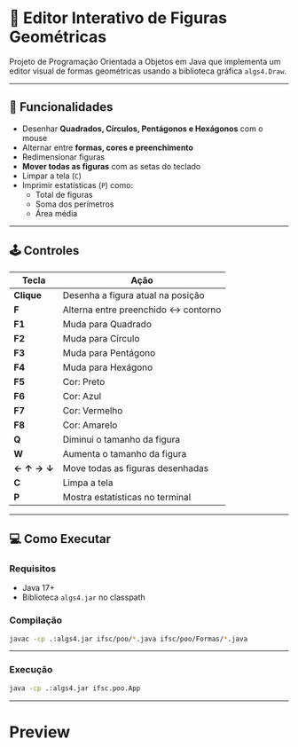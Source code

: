 # 🎨 Editor Interativo de Figuras Geométricas

Projeto de Programação Orientada a Objetos em Java que implementa um editor visual de formas geométricas usando a biblioteca gráfica `algs4.Draw`.

---

## 🧰 Funcionalidades

- Desenhar **Quadrados, Círculos, Pentágonos e Hexágonos** com o mouse
- Alternar entre **formas, cores e preenchimento**
- Redimensionar figuras
- **Mover todas as figuras** com as setas do teclado
- Limpar a tela (`C`)
- Imprimir estatísticas (`P`) como:
  - Total de figuras
  - Soma dos perímetros
  - Área média
---

## 🕹️ Controles

| Tecla       | Ação                                  |
|-------------|----------------------------------------|
| **Clique**  | Desenha a figura atual na posição      |
| **F**       | Alterna entre preenchido ↔ contorno    |
| **F1**      | Muda para Quadrado                     |
| **F2**      | Muda para Círculo                      |
| **F3**      | Muda para Pentágono                    |
| **F4**      | Muda para Hexágono                     |
| **F5**      | Cor: Preto                             |
| **F6**      | Cor: Azul                              |
| **F7**      | Cor: Vermelho                          |
| **F8**      | Cor: Amarelo                           |
| **Q**       | Diminui o tamanho da figura            |
| **W**       | Aumenta o tamanho da figura            |
| **← ↑ → ↓** | Move todas as figuras desenhadas       |
| **C**       | Limpa a tela                           |
| **P**       | Mostra estatísticas no terminal        |

---

## 💻 Como Executar

### Requisitos

- Java 17+
- Biblioteca `algs4.jar` no classpath

### Compilação

```bash
javac -cp .:algs4.jar ifsc/poo/*.java ifsc/poo/Formas/*.java
```
---

### Execução

```bash
java -cp .:algs4.jar ifsc.poo.App
```
---

# Preview

